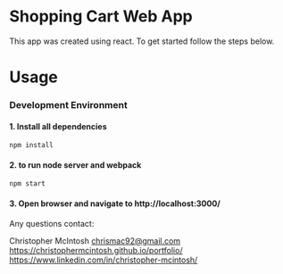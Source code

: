 # Shopping Cart Web App

This app was created using react.
To get started follow the steps below.

# Usage

### Development Environment

#### 1. Install all dependencies

```
npm install
```

#### 2. to run node server and webpack

```
npm start
```

#### 3. Open browser and navigate to http://localhost:3000/

Any questions contact:

Christopher McIntosh
chrismac92@gmail.com
https://christophermcintosh.github.io/portfolio/
https://www.linkedin.com/in/christopher-mcintosh/

